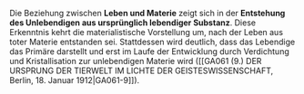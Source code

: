 
Die Beziehung zwischen **Leben und Materie** zeigt sich in der **Entstehung des Unlebendigen aus ursprünglich lebendiger Substanz**. Diese Erkenntnis kehrt die materialistische Vorstellung um, nach der Leben aus toter Materie entstanden sei. Stattdessen wird deutlich, dass das Lebendige das Primäre darstellt und erst im Laufe der Entwicklung durch Verdichtung und Kristallisation zur unlebendigen Materie wird ([[GA061 (9.) DER URSPRUNG DER TIERWELT IM LICHTE DER GEISTESWISSENSCHAFT, Berlin, 18. Januar 1912|GA061-9]]).
